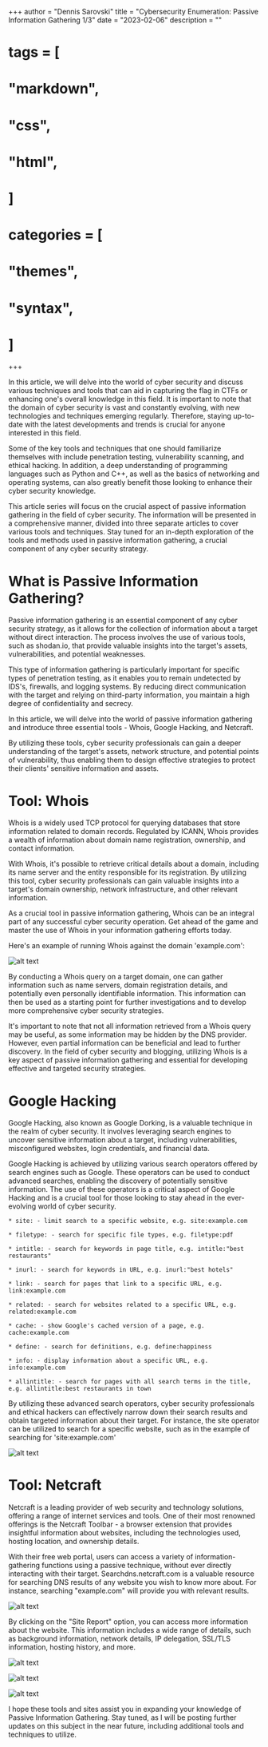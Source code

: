 +++
author = "Dennis Sarovski"
title = "Cybersecurity Enumeration: Passive Information Gathering 1/3"
date = "2023-02-06"
description = ""
# tags = [
#     "markdown",
#     "css",
#     "html",
# ]
# categories = [
#     "themes",
#     "syntax",
# ]
+++

In this article, we will delve into the world of cyber security and discuss various techniques and tools that can aid in capturing the flag in CTFs or enhancing one's overall knowledge in this field. It is important to note that the domain of cyber security is vast and constantly evolving, with new technologies and techniques emerging regularly. Therefore, staying up-to-date with the latest developments and trends is crucial for anyone interested in this field.

Some of the key tools and techniques that one should familiarize themselves with include penetration testing, vulnerability scanning, and ethical hacking. In addition, a deep understanding of programming languages such as Python and C++, as well as the basics of networking and operating systems, can also greatly benefit those looking to enhance their cyber security knowledge.

This article series will focus on the crucial aspect of passive information gathering in the field of cyber security. The information will be presented in a comprehensive manner, divided into three separate articles to cover various tools and techniques. Stay tuned for an in-depth exploration of the tools and methods used in passive information gathering, a crucial component of any cyber security strategy.

# What is Passive Information Gathering?

Passive information gathering is an essential component of any cyber security strategy, as it allows for the collection of information about a target without direct interaction. The process involves the use of various tools, such as shodan.io, that provide valuable insights into the target's assets, vulnerabilities, and potential weaknesses.

This type of information gathering is particularly important for specific types of penetration testing, as it enables you to remain undetected by IDS's, firewalls, and logging systems. By reducing direct communication with the target and relying on third-party information, you maintain a high degree of confidentiality and secrecy.

In this article, we will delve into the world of passive information gathering and introduce three essential tools - Whois, Google Hacking, and Netcraft.

By utilizing these tools, cyber security professionals can gain a deeper understanding of the target's assets, network structure, and potential points of vulnerability, thus enabling them to design effective strategies to protect their clients' sensitive information and assets.

# Tool: Whois

Whois is a widely used TCP protocol for querying databases that store information related to domain records. Regulated by ICANN, Whois provides a wealth of information about domain name registration, ownership, and contact information.

With Whois, it's possible to retrieve critical details about a domain, including its name server and the entity responsible for its registration. By utilizing this tool, cyber security professionals can gain valuable insights into a target's domain ownership, network infrastructure, and other relevant information.

As a crucial tool in passive information gathering, Whois can be an integral part of any successful cyber security operation. Get ahead of the game and master the use of Whois in your information gathering efforts today.

Here's an example of running Whois against the domain 'example.com':

![alt text](/posts/enum-passive-1-3/image.png)

By conducting a Whois query on a target domain, one can gather information such as name servers, domain registration details, and potentially even personally identifiable information. This information can then be used as a starting point for further investigations and to develop more comprehensive cyber security strategies.

It's important to note that not all information retrieved from a Whois query may be useful, as some information may be hidden by the DNS provider. However, even partial information can be beneficial and lead to further discovery. In the field of cyber security and blogging, utilizing Whois is a key aspect of passive information gathering and essential for developing effective and targeted security strategies.

# Google Hacking

Google Hacking, also known as Google Dorking, is a valuable technique in the realm of cyber security. It involves leveraging search engines to uncover sensitive information about a target, including vulnerabilities, misconfigured websites, login credentials, and financial data.

Google Hacking is achieved by utilizing various search operators offered by search engines such as Google. These operators can be used to conduct advanced searches, enabling the discovery of potentially sensitive information. The use of these operators is a critical aspect of Google Hacking and is a crucial tool for those looking to stay ahead in the ever-evolving world of cyber security.

    * site: - limit search to a specific website, e.g. site:example.com

    * filetype: - search for specific file types, e.g. filetype:pdf

    * intitle: - search for keywords in page title, e.g. intitle:"best restaurants"

    * inurl: - search for keywords in URL, e.g. inurl:"best hotels"

    * link: - search for pages that link to a specific URL, e.g. link:example.com

    * related: - search for websites related to a specific URL, e.g. related:example.com

    * cache: - show Google's cached version of a page, e.g. cache:example.com

    * define: - search for definitions, e.g. define:happiness

    * info: - display information about a specific URL, e.g. info:example.com

    * allintitle: - search for pages with all search terms in the title, e.g. allintitle:best restaurants in town

By utilizing these advanced search operators, cyber security professionals and ethical hackers can effectively narrow down their search results and obtain targeted information about their target. For instance, the site operator can be utilized to search for a specific website, such as in the example of searching for 'site:example.com'

![alt text](/posts/enum-passive-1-3/image-1.png)


# Tool: Netcraft

Netcraft is a leading provider of web security and technology solutions, offering a range of internet services and tools. One of their most renowned offerings is the Netcraft Toolbar - a browser extension that provides insightful information about websites, including the technologies used, hosting location, and ownership details.

With their free web portal, users can access a variety of information-gathering functions using a passive technique, without ever directly interacting with their target. Searchdns.netcraft.com is a valuable resource for searching DNS results of any website you wish to know more about. For instance, searching "example.com" will provide you with relevant results.

![alt text](/posts/enum-passive-1-3/image-2.png)

By clicking on the "Site Report" option, you can access more information about the website. This information includes a wide range of details, such as background information, network details, IP delegation, SSL/TLS information, hosting history, and more.

![alt text](/posts/enum-passive-1-3/image-4.png)

![alt text](/posts/enum-passive-1-3/image-5.png)

![alt text](/posts/enum-passive-1-3/image-6.png)


I hope these tools and sites assist you in expanding your knowledge of Passive Information Gathering. Stay tuned, as I will be posting further updates on this subject in the near future, including additional tools and techniques to utilize.